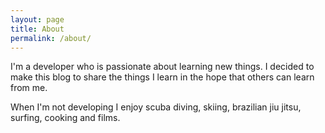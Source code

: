 ```yaml
---
layout: page
title: About
permalink: /about/
---
```


I'm a developer who is passionate about learning new things. I decided to make this blog to share the things I learn
in the hope that others can learn from me.

When I'm not developing I enjoy scuba diving, skiing, brazilian jiu jitsu, surfing, cooking and films.
